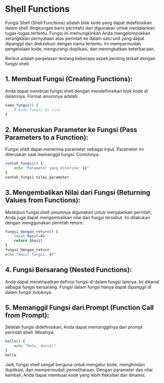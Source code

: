 # Shell Functions

Fungsi Shell (Shell Functions) adalah blok kode yang dapat didefinisikan dalam shell (lingkungan baris perintah) dan digunakan untuk menjalankan tugas-tugas tertentu. Fungsi ini memungkinkan Anda mengelompokkan serangkaian pernyataan atau perintah ke dalam satu unit yang dapat dipanggil dan dieksekusi dengan nama tertentu. Ini mempermudah pengelolaan kode, mengurangi duplikasi, dan meningkatkan keterbacaan.

Berikut adalah penjelasan tentang beberapa aspek penting terkait dengan fungsi shell:

## 1. Membuat Fungsi (Creating Functions):
Anda dapat membuat fungsi shell dengan mendefinisikan blok kode di dalamnya. Format umumnya adalah:

```sh
nama_fungsi() {
    # kode fungsi di sini
}
```
## 2. Meneruskan Parameter ke Fungsi (Pass Parameters to a Function):
Fungsi shell dapat menerima parameter sebagai input. Parameter ini diteruskan saat memanggil fungsi. Contohnya:

```sh
contoh_fungsi() {
    echo "Parameter yang diterima: $1"
}
contoh_fungsi nilai_parameter
```

## 3. Mengembalikan Nilai dari Fungsi (Returning Values from Functions):
Meskipun fungsi shell umumnya digunakan untuk menjalankan perintah, Anda juga dapat mengembalikan nilai dari fungsi tersebut. Ini dilakukan dengan menggunakan perintah return:

```sh
fungsi_dengan_return() {
    local hasil=42
    return $hasil
}
fungsi_dengan_return
echo "Hasil fungsi: $?"
```

## 4. Fungsi Bersarang (Nested Functions):
Anda dapat menempatkan definisi fungsi di dalam fungsi lainnya. Ini dikenal sebagai fungsi bersarang. Fungsi dalam fungsi hanya dapat dipanggil di dalam fungsi induknya.

## 5. Memanggil Fungsi dari Prompt (Function Call from Prompt):
Setelah fungsi didefinisikan, Anda dapat memanggilnya dari prompt perintah shell. Misalnya:

```sh
hello() {
    echo "Halo, dunia!"
}
hello
```

Jadi, fungsi shell sangat berguna untuk mengatur kode, menghindari duplikasi, dan mempermudah pemeliharaan. Dengan parameter dan nilai kembali, Anda dapat membuat kode yang lebih fleksibel dan dinamis.
